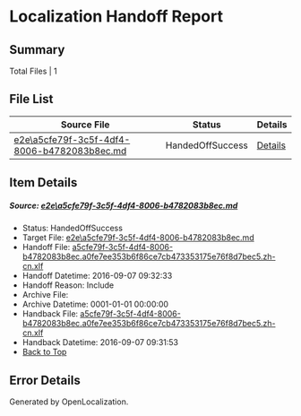 # <a name='report-top'></a> Localization Handoff Report

## Summary
 Total Files | 1

## File List
 Source File | Status | Details 
 ----------- | ------ | ------- 
 [e2e\a5cfe79f-3c5f-4df4-8006-b4782083b8ec.md](https://github.com/OpenLocalizationTestOrg/ol-test0/blob/a02f2c01a76ca446607a0ef475c3500a7439b9bc/e2e/a5cfe79f-3c5f-4df4-8006-b4782083b8ec.md) | HandedOffSuccess | [Details](#eb539e295c6e28390be055e1bfd9587d05ac6dea1)

## Item Details
##### <a name='eb539e295c6e28390be055e1bfd9587d05ac6dea1'></a> Source: [e2e\a5cfe79f-3c5f-4df4-8006-b4782083b8ec.md](https://github.com/OpenLocalizationTestOrg/ol-test0/blob/a02f2c01a76ca446607a0ef475c3500a7439b9bc/e2e/a5cfe79f-3c5f-4df4-8006-b4782083b8ec.md)
* Status: HandedOffSuccess
* Target File: [e2e\a5cfe79f-3c5f-4df4-8006-b4782083b8ec.md](https://github.com/OpenLocalizationTestOrg/ol-test0-zhcn/blob/a906eaebb4e10a20dd311d021b6779c282ad65de/e2e/a5cfe79f-3c5f-4df4-8006-b4782083b8ec.md)
* Handoff File: [a5cfe79f-3c5f-4df4-8006-b4782083b8ec.a0fe7ee353b6f86ce7cb473353175e76f8d7bec5.zh-cn.xlf](https://github.com/OpenLocalizationTestOrg/ol-test0-handoff/blob/20801b046f9636240418d85c500d44a6e8d30347/ol-handoff/OpenLocalizationTestOrg/ol-test0-zhcn/ci/ht/a5cfe79f-3c5f-4df4-8006-b4782083b8ec.a0fe7ee353b6f86ce7cb473353175e76f8d7bec5.zh-cn.xlf)
* Handoff Datetime: 2016-09-07 09:32:33
* Handoff Reason: Include
* Archive File: 
* Archive Datetime: 0001-01-01 00:00:00
* Handback File: [a5cfe79f-3c5f-4df4-8006-b4782083b8ec.a0fe7ee353b6f86ce7cb473353175e76f8d7bec5.zh-cn.xlf](https://github.com/OpenLocalizationTestOrg/ol-test0-handback/blob/ca11bfe1aa3f0e794dc1ba9f2d2b2d085bc7a65a/ol-handback/OpenLocalizationTestOrg/ol-test0-zhcn/ci/ht/a5cfe79f-3c5f-4df4-8006-b4782083b8ec.a0fe7ee353b6f86ce7cb473353175e76f8d7bec5.zh-cn.xlf)
* Handback Datetime: 2016-09-07 09:31:53
* [Back to Top](#report-top)


## Error Details

Generated by OpenLocalization.
